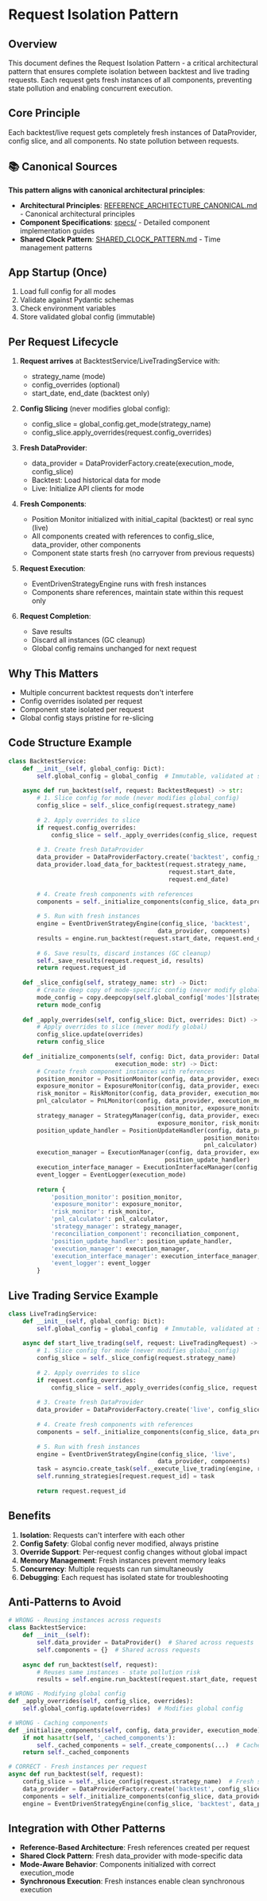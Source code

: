 # Request Isolation Pattern

## Overview
This document defines the Request Isolation Pattern - a critical architectural pattern that ensures complete isolation between backtest and live trading requests. Each request gets fresh instances of all components, preventing state pollution and enabling concurrent execution.

## Core Principle
Each backtest/live request gets completely fresh instances of DataProvider, config slice, and all components. No state pollution between requests.

## 📚 **Canonical Sources**

**This pattern aligns with canonical architectural principles**:
- **Architectural Principles**: [REFERENCE_ARCHITECTURE_CANONICAL.md](REFERENCE_ARCHITECTURE_CANONICAL.md) - Canonical architectural principles
- **Component Specifications**: [specs/](specs/) - Detailed component implementation guides
- **Shared Clock Pattern**: [SHARED_CLOCK_PATTERN.md](SHARED_CLOCK_PATTERN.md) - Time management patterns

## App Startup (Once)
1. Load full config for all modes
2. Validate against Pydantic schemas
3. Check environment variables
4. Store validated global config (immutable)

## Per Request Lifecycle
1. **Request arrives** at BacktestService/LiveTradingService with:
   - strategy_name (mode)
   - config_overrides (optional)
   - start_date, end_date (backtest only)

2. **Config Slicing** (never modifies global config):
   - config_slice = global_config.get_mode(strategy_name)
   - config_slice.apply_overrides(request.config_overrides)

3. **Fresh DataProvider**:
   - data_provider = DataProviderFactory.create(execution_mode, config_slice)
   - Backtest: Load historical data for mode
   - Live: Initialize API clients for mode

4. **Fresh Components**:
   - Position Monitor initialized with initial_capital (backtest) or real sync (live)
   - All components created with references to config_slice, data_provider, other components
   - Component state starts fresh (no carryover from previous requests)

5. **Request Execution**:
   - EventDrivenStrategyEngine runs with fresh instances
   - Components share references, maintain state within this request only

6. **Request Completion**:
   - Save results
   - Discard all instances (GC cleanup)
   - Global config remains unchanged for next request

## Why This Matters
- Multiple concurrent backtest requests don't interfere
- Config overrides isolated per request
- Component state isolated per request
- Global config stays pristine for re-slicing

## Code Structure Example
```python
class BacktestService:
    def __init__(self, global_config: Dict):
        self.global_config = global_config  # Immutable, validated at startup
    
    async def run_backtest(self, request: BacktestRequest) -> str:
        # 1. Slice config for mode (never modifies global_config)
        config_slice = self._slice_config(request.strategy_name)
        
        # 2. Apply overrides to slice
        if request.config_overrides:
            config_slice = self._apply_overrides(config_slice, request.config_overrides)
        
        # 3. Create fresh DataProvider
        data_provider = DataProviderFactory.create('backtest', config_slice)
        data_provider.load_data_for_backtest(request.strategy_name, 
                                             request.start_date, 
                                             request.end_date)
        
        # 4. Create fresh components with references
        components = self._initialize_components(config_slice, data_provider, 'backtest')
        
        # 5. Run with fresh instances
        engine = EventDrivenStrategyEngine(config_slice, 'backtest', 
                                          data_provider, components)
        results = engine.run_backtest(request.start_date, request.end_date)
        
        # 6. Save results, discard instances (GC cleanup)
        self._save_results(request.request_id, results)
        return request.request_id
    
    def _slice_config(self, strategy_name: str) -> Dict:
        # Create deep copy of mode-specific config (never modify global)
        mode_config = copy.deepcopy(self.global_config['modes'][strategy_name])
        return mode_config
    
    def _apply_overrides(self, config_slice: Dict, overrides: Dict) -> Dict:
        # Apply overrides to slice (never modify global)
        config_slice.update(overrides)
        return config_slice
    
    def _initialize_components(self, config: Dict, data_provider: DataProvider, 
                              execution_mode: str) -> Dict:
        # Create fresh component instances with references
        position_monitor = PositionMonitor(config, data_provider, execution_mode)
        exposure_monitor = ExposureMonitor(config, data_provider, execution_mode, position_monitor)
        risk_monitor = RiskMonitor(config, data_provider, execution_mode, position_monitor, exposure_monitor)
        pnl_calculator = PnLMonitor(config, data_provider, execution_mode, 
                                      position_monitor, exposure_monitor, risk_monitor)
        strategy_manager = StrategyManager(config, data_provider, execution_mode, 
                                          exposure_monitor, risk_monitor)
        position_update_handler = PositionUpdateHandler(config, data_provider, execution_mode,
                                                       position_monitor, exposure_monitor, risk_monitor, 
                                                       pnl_calculator)
        execution_manager = ExecutionManager(config, data_provider, execution_mode,
                                            position_update_handler)
        execution_interface_manager = ExecutionInterfaceManager(config, data_provider, execution_mode)
        event_logger = EventLogger(execution_mode)
        
        return {
            'position_monitor': position_monitor,
            'exposure_monitor': exposure_monitor,
            'risk_monitor': risk_monitor,
            'pnl_calculator': pnl_calculator,
            'strategy_manager': strategy_manager,
            'reconciliation_component': reconciliation_component,
            'position_update_handler': position_update_handler,
            'execution_manager': execution_manager,
            'execution_interface_manager': execution_interface_manager,
            'event_logger': event_logger
        }
```

## Live Trading Service Example
```python
class LiveTradingService:
    def __init__(self, global_config: Dict):
        self.global_config = global_config  # Immutable, validated at startup
    
    async def start_live_trading(self, request: LiveTradingRequest) -> str:
        # 1. Slice config for mode (never modifies global_config)
        config_slice = self._slice_config(request.strategy_name)
        
        # 2. Apply overrides to slice
        if request.config_overrides:
            config_slice = self._apply_overrides(config_slice, request.config_overrides)
        
        # 3. Create fresh DataProvider
        data_provider = DataProviderFactory.create('live', config_slice)
        
        # 4. Create fresh components with references
        components = self._initialize_components(config_slice, data_provider, 'live')
        
        # 5. Run with fresh instances
        engine = EventDrivenStrategyEngine(config_slice, 'live', 
                                          data_provider, components)
        task = asyncio.create_task(self._execute_live_trading(engine, request))
        self.running_strategies[request.request_id] = task
        
        return request.request_id
```

## Benefits
1. **Isolation**: Requests can't interfere with each other
2. **Config Safety**: Global config never modified, always pristine
3. **Override Support**: Per-request config changes without global impact
4. **Memory Management**: Fresh instances prevent memory leaks
5. **Concurrency**: Multiple requests can run simultaneously
6. **Debugging**: Each request has isolated state for troubleshooting

## Anti-Patterns to Avoid
```python
# WRONG - Reusing instances across requests
class BacktestService:
    def __init__(self):
        self.data_provider = DataProvider()  # Shared across requests
        self.components = {}  # Shared across requests
    
    async def run_backtest(self, request):
        # Reuses same instances - state pollution risk
        results = self.engine.run_backtest(request.start_date, request.end_date)

# WRONG - Modifying global config
def _apply_overrides(self, config_slice, overrides):
    self.global_config.update(overrides)  # Modifies global config

# WRONG - Caching components
def _initialize_components(self, config, data_provider, execution_mode):
    if not hasattr(self, '_cached_components'):
        self._cached_components = self._create_components(...)  # Cached across requests
    return self._cached_components

# CORRECT - Fresh instances per request
async def run_backtest(self, request):
    config_slice = self._slice_config(request.strategy_name)  # Fresh slice
    data_provider = DataProviderFactory.create('backtest', config_slice)  # Fresh instance
    components = self._initialize_components(config_slice, data_provider, 'backtest')  # Fresh instances
    engine = EventDrivenStrategyEngine(config_slice, 'backtest', data_provider, components)  # Fresh engine
```

## Integration with Other Patterns
- **Reference-Based Architecture**: Fresh references created per request
- **Shared Clock Pattern**: Fresh data_provider with mode-specific data
- **Mode-Aware Behavior**: Components initialized with correct execution_mode
- **Synchronous Execution**: Fresh instances enable clean synchronous execution
